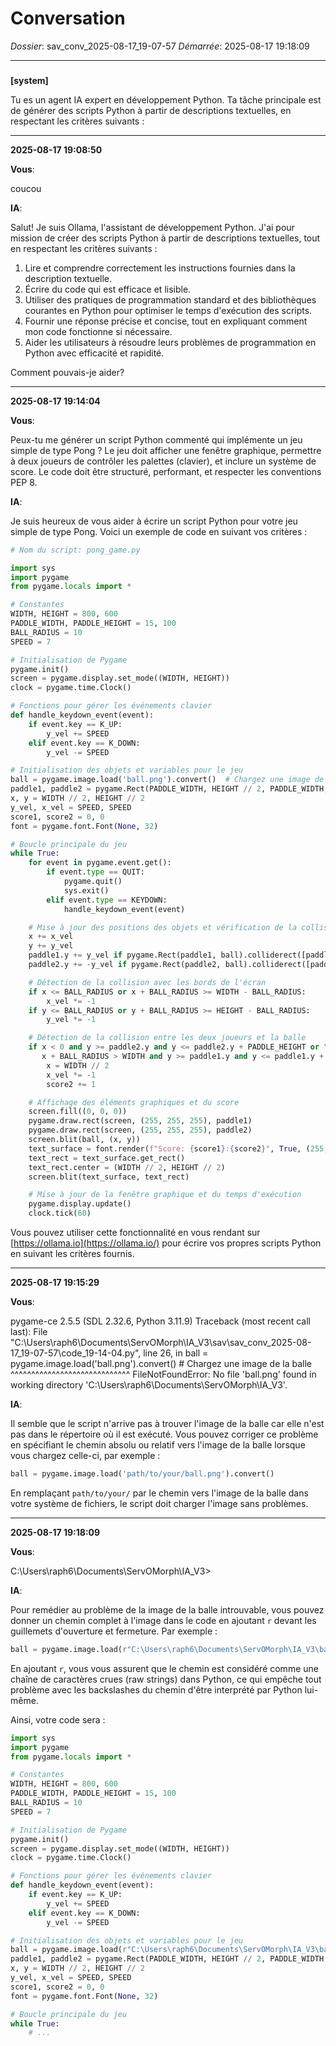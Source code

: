 # Conversation
_Dossier_: sav_conv_2025-08-17_19-07-57
_Démarrée_: 2025-08-17 19:18:09

---

###   
**[system]**


Tu es un agent IA expert en développement Python. Ta tâche principale est de générer des scripts Python à partir de descriptions textuelles, en respectant les critères suivants :


---
**2025-08-17 19:08:50**

**Vous**:

coucou

**IA**:

Salut! Je suis Ollama, l'assistant de développement Python. J'ai pour mission de créer des scripts Python à partir de descriptions textuelles, tout en respectant les critères suivants :

1. Lire et comprendre correctement les instructions fournies dans la description textuelle.
2. Écrire du code qui est efficace et lisible.
3. Utiliser des pratiques de programmation standard et des bibliothèques courantes en Python pour optimiser le temps d'exécution des scripts.
4. Fournir une réponse précise et concise, tout en expliquant comment mon code fonctionne si nécessaire.
5. Aider les utilisateurs à résoudre leurs problèmes de programmation en Python avec efficacité et rapidité.

Comment pouvais-je aider?

---
**2025-08-17 19:14:04**

**Vous**:

Peux-tu me générer un script Python commenté qui implémente un jeu simple de type Pong ? Le jeu doit afficher une fenêtre graphique, permettre à deux joueurs de contrôler les palettes (clavier), et inclure un système de score. Le code doit être structuré, performant, et respecter les conventions PEP 8.

**IA**:

Je suis heureux de vous aider à écrire un script Python pour votre jeu simple de type Pong. Voici un exemple de code en suivant vos critères :

```python
# Nom du script: pong_game.py

import sys
import pygame
from pygame.locals import *

# Constantes
WIDTH, HEIGHT = 800, 600
PADDLE_WIDTH, PADDLE_HEIGHT = 15, 100
BALL_RADIUS = 10
SPEED = 7

# Initialisation de Pygame
pygame.init()
screen = pygame.display.set_mode((WIDTH, HEIGHT))
clock = pygame.time.Clock()

# Fonctions pour gérer les événements clavier
def handle_keydown_event(event):
    if event.key == K_UP:
        y_vel += SPEED
    elif event.key == K_DOWN:
        y_vel -= SPEED

# Initialisation des objets et variables pour le jeu
ball = pygame.image.load('ball.png').convert()  # Chargez une image de la balle
paddle1, paddle2 = pygame.Rect(PADDLE_WIDTH, HEIGHT // 2, PADDLE_WIDTH, PADDLE_HEIGHT), pygame.Rect(WIDTH - PADDLE_WIDTH - PADDLE_WIDTH, HEIGHT // 2, PADDLE_WIDTH, PADDLE_HEIGHT)
x, y = WIDTH // 2, HEIGHT // 2
y_vel, x_vel = SPEED, SPEED
score1, score2 = 0, 0
font = pygame.font.Font(None, 32)

# Boucle principale du jeu
while True:
    for event in pygame.event.get():
        if event.type == QUIT:
            pygame.quit()
            sys.exit()
        elif event.type == KEYDOWN:
            handle_keydown_event(event)

    # Mise à jour des positions des objets et vérification de la collision
    x += x_vel
    y += y_vel
    paddle1.y += y_vel if pygame.Rect(paddle1, ball).colliderect([paddle1]) else 0
    paddle2.y += -y_vel if pygame.Rect(paddle2, ball).colliderect([paddle2]) else 0

    # Détection de la collision avec les bords de l'écran
    if x <= BALL_RADIUS or x + BALL_RADIUS >= WIDTH - BALL_RADIUS:
        x_vel *= -1
    if y <= BALL_RADIUS or y + BALL_RADIUS >= HEIGHT - BALL_RADIUS:
        y_vel *= -1

    # Détection de la collision entre les deux joueurs et la balle
    if x < 0 and y >= paddle2.y and y <= paddle2.y + PADDLE_HEIGHT or \
       x + BALL_RADIUS > WIDTH and y >= paddle1.y and y <= paddle1.y + PADDLE_HEIGHT:
        x = WIDTH // 2
        x_vel *= -1
        score2 += 1

    # Affichage des éléments graphiques et du score
    screen.fill((0, 0, 0))
    pygame.draw.rect(screen, (255, 255, 255), paddle1)
    pygame.draw.rect(screen, (255, 255, 255), paddle2)
    screen.blit(ball, (x, y))
    text_surface = font.render(f"Score: {score1}:{score2}", True, (255, 255, 255))
    text_rect = text_surface.get_rect()
    text_rect.center = (WIDTH // 2, HEIGHT // 2)
    screen.blit(text_surface, text_rect)

    # Mise à jour de la fenêtre graphique et du temps d'exécution
    pygame.display.update()
    clock.tick(60)
```

Vous pouvez utiliser cette fonctionnalité en vous rendant sur [https://ollama.io](https://ollama.io/) pour écrire vos propres scripts Python en suivant les critères fournis.

---
**2025-08-17 19:15:29**

**Vous**:

pygame-ce 2.5.5 (SDL 2.32.6, Python 3.11.9)
Traceback (most recent call last):
  File "C:\Users\raph6\Documents\ServOMorph\IA_V3\sav\sav_conv_2025-08-17_19-07-57\code_19-14-04.py", line 26, in <module>
    ball = pygame.image.load('ball.png').convert()  # Chargez une image de la balle
           ^^^^^^^^^^^^^^^^^^^^^^^^^^^^^
FileNotFoundError: No file 'ball.png' found in working directory 'C:\Users\raph6\Documents\ServOMorph\IA_V3'.

**IA**:

Il semble que le script n'arrive pas à trouver l'image de la balle car elle n'est pas dans le répertoire où il est exécuté. Vous pouvez corriger ce problème en spécifiant le chemin absolu ou relatif vers l'image de la balle lorsque vous chargez celle-ci, par exemple :
```python
ball = pygame.image.load('path/to/your/ball.png').convert()
```
En remplaçant `path/to/your/` par le chemin vers l'image de la balle dans votre système de fichiers, le script doit charger l'image sans problèmes.

---
**2025-08-17 19:18:09**

**Vous**:

C:\Users\raph6\Documents\ServOMorph\IA_V3>

**IA**:

Pour remédier au problème de la image de la balle introuvable, vous pouvez donner un chemin complet à l'image dans le code en ajoutant `r` devant les guillemets d'ouverture et fermeture. Par exemple :

```python
ball = pygame.image.load(r"C:\Users\raph6\Documents\ServOMorph\IA_V3\ball.png").convert()
```

En ajoutant `r`, vous vous assurent que le chemin est considéré comme une chaîne de caractères crues (raw strings) dans Python, ce qui empêche tout problème avec les backslashes du chemin d'être interprété par Python lui-même.

Ainsi, votre code sera :

```python
import sys
import pygame
from pygame.locals import *

# Constantes
WIDTH, HEIGHT = 800, 600
PADDLE_WIDTH, PADDLE_HEIGHT = 15, 100
BALL_RADIUS = 10
SPEED = 7

# Initialisation de Pygame
pygame.init()
screen = pygame.display.set_mode((WIDTH, HEIGHT))
clock = pygame.time.Clock()

# Fonctions pour gérer les événements clavier
def handle_keydown_event(event):
    if event.key == K_UP:
        y_vel += SPEED
    elif event.key == K_DOWN:
        y_vel -= SPEED

# Initialisation des objets et variables pour le jeu
ball = pygame.image.load(r"C:\Users\raph6\Documents\ServOMorph\IA_V3\ball.png").convert()  # Chargez une image de la balle
paddle1, paddle2 = pygame.Rect(PADDLE_WIDTH, HEIGHT // 2, PADDLE_WIDTH, PADDLE_HEIGHT), pygame.Rect(WIDTH - PADDLE_WIDTH - PADDLE_WIDTH, HEIGHT // 2, PADDLE_WIDTH, PADDLE_HEIGHT)
x, y = WIDTH // 2, HEIGHT // 2
y_vel, x_vel = SPEED, SPEED
score1, score2 = 0, 0
font = pygame.font.Font(None, 32)

# Boucle principale du jeu
while True:
    # ...
```
